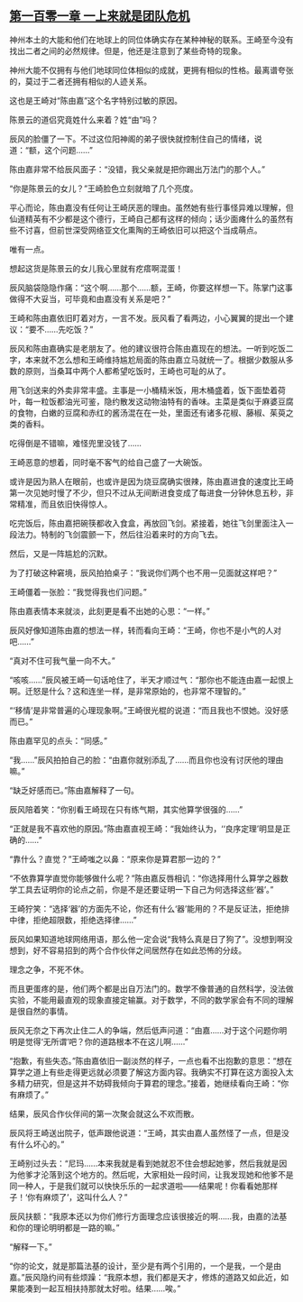 ## [第一百零一章 一上来就是团队危机](https://www.xxbiquge.com/11_11207/8876158.html)


  神州本土的大能和他们在地球上的同位体确实存在某种神秘的联系。王崎至今没有找出二者之间的必然规律。但是，他还是注意到了某些奇特的现象。

  神州大能不仅拥有与他们地球同位体相似的成就，更拥有相似的性格。最离谱夸张的，莫过于二者还拥有相似的人迹关系。

  这也是王崎对“陈由嘉”这个名字特别过敏的原因。

  陈景云的道侣究竟姓什么来着？姓“由”吗？

  辰风的脸僵了一下。不过这位阳神阁的弟子很快就控制住自己的情绪，说道：“额，这个问题……”

  陈由嘉非常不给辰风面子：“没错，我父亲就是把你踢出万法门的那个人。”

  “你是陈景云的女儿？”王崎脸色立刻就暗了几个亮度。

  平心而论，陈由嘉没有任何让王崎厌恶的理由。虽然她有些行事怪异难以理解，但仙道精英有不少都是这个德行，王崎自己都有这样的倾向；话少面瘫什么的虽然有些不讨喜，但前世深受网络亚文化熏陶的王崎依旧可以把这个当成萌点。

  唯有一点。

  想起这货是陈景云的女儿我心里就有疙瘩啊混蛋！

  辰风脑袋隐隐作痛：“这个啊……那个……额，王崎，你要这样想一下。陈掌门这事做得不大妥当，可毕竟和由嘉没有关系是吧？”

  王崎和陈由嘉依旧盯着对方，一言不发。辰风看了看两边，小心翼翼的提出一个建议：“要不……先吃饭？”

  辰风和陈由嘉确实是老朋友了。他的建议很符合陈由嘉现在的想法。一听到吃饭二字，本来就不怎么想和王崎维持尴尬局面的陈由嘉立马就统一了。根据少数服从多数的原则，当桑耳中两个人都希望吃饭时，王崎也可耻的从了。

  用飞剑送来的外卖非常丰盛。主事是一小桶精米饭，用木桶盛着，饭下面垫着荷叶，每一粒饭都油光可鉴，隐约散发这动物油特有的香味。主菜是类似于麻婆豆腐的食物，白嫩的豆腐和赤红的酱汤混在在一处，里面还有诸多花椒、藤椒、茱萸之类的香料。

  吃得倒是不错嘛，难怪兜里没钱了……

  王崎恶意的想着，同时毫不客气的给自己盛了一大碗饭。

  或许是因为熟人在眼前，也或许是因为烧豆腐确实很辣，陈由嘉进食的速度比王崎第一次见她时慢了不少，但只不过从无间断进食变成了每进食一分钟休息五秒，非常精准，而且依旧快得惊人。

  吃完饭后，陈由嘉把碗筷都收入食盒，再放回飞剑。紧接着，她往飞剑里面注入一段法力。特制的飞剑震颤一下，然后往沿着来时的方向飞去。

  然后，又是一阵尴尬的沉默。

  为了打破这种窘境，辰风拍拍桌子：“我说你们两个也不用一见面就这样吧？”

  王崎僵着一张脸：“我觉得我也们问题。”

  陈由嘉表情本来就淡，此刻更是看不出她的心思：“一样。”

  辰风好像知道陈由嘉的想法一样，转而看向王崎：“王崎，你也不是小气的人对吧……”

  “真对不住可我气量一向不大。”

  “咳咳……”辰风被王崎一句话呛住了，半天才顺过气：“那你也不能连由嘉一起恨上啊。迁怒是什么？这和连坐一样，是非常原始的，也非常不理智的。”

  “‘移情’是非常普遍的心理现象啊。”王崎很光棍的说道：“而且我也不恨她。没好感而已。”

  陈由嘉罕见的点头：“同感。”

  “我……”辰风拍拍自己的脸：“由嘉你就别添乱了……而且你也没有讨厌他的理由嘛。”

  “缺乏好感而已。”陈由嘉解释了一句。

  辰风陪着笑：“你别看王崎现在只有练气期，其实他算学很强的……”

  “正就是我不喜欢他的原因。”陈由嘉直视王崎：“我始终认为，‘‘良序定理’明显是正确的……”

  “靠什么？直觉？”王崎嗤之以鼻：“原来你是算君那一边的？”

  “不依靠算学直觉你能够做什么呢？”陈由嘉反唇相讥：“你选择用什么算学之器数学工具去证明你的论点之前，你是不是还要证明一下自己为何选择这些‘器’。”

  王崎狞笑：“选择‘器’的方面先不论，你还有什么‘器’能用的？不是反证法，拒绝排中律，拒绝超限数，拒绝选择律……”

  辰风如果知道地球网络用语，那么他一定会说“我特么真是日了狗了”。没想到啊没想到，好不容易招到的两个合作伙伴之间居然存在如此恐怖的分歧。

  理念之争，不死不休。

  而且更蛋疼的是，他们两个都是出自万法门的。数学不像普通的自然科学，没法做实验，不能用最直观的现象直接定输赢。对于数学，不同的数学家会有不同的理解是很自然的事情。

  辰风无奈之下再次止住二人的争端，然后低声问道：“由嘉……对于这个问题你明明是觉得‘无所谓’吧？你的道路根本不在这儿啊……”

  “抱歉，有些失态。”陈由嘉依旧一副淡然的样子，一点也看不出抱歉的意思：“想在算学之道上有些走得更远就必须要了解这方面内容。我确实不打算在这方面投入太多精力研究，但是这并不妨碍我倾向于算君的理念。”接着，她继续看向王崎：“你有麻烦了。”

  结果，辰风合作伙伴间的第一次聚会就这么不欢而散。

  辰风将王崎送出院子，低声跟他说道：“王崎，其实由嘉人虽然怪了一点，但是没有什么坏心的。”

  王崎别过头去：“尼玛……本来我就是看到她就忍不住会想起她爹，然后我就是因为他爹才沦落到这个地方的。然后呢，大家相处一段时间，让我发现她和他爹不是同一种人，于是我们就可以快快乐乐的一起求道啦——结果呢！你看看她那样子！‘你有麻烦了’，这叫什么人？”

  辰风扶额：“我原本还以为你们修行方面理念应该很接近的啊……我，由嘉的法基和你的理论明明都是一路的嘛。”

  “解释一下。”

  “你的论文，就是那篇法基的设计，至少是有两个引用的，一个是我，一个是由嘉。”辰风隐约间有些烦躁：“我原本想，我们都是天才，修炼的道路又如此近，如果能凑到一起互相扶持那就太好啦。结果……唉。”
